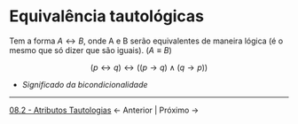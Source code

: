 # Equivalência tautológicas
Tem a forma $A \leftrightarrow B$, onde A e B serão  equivalentes de 
maneira lógica (é o mesmo que só dizer que são iguais). ($A \equiv B$)

$$ (p \leftrightarrow q) \leftrightarrow ((p \to q) \land (q \to p)) 
$$
- *Significado da bicondicionalidade*


---

[08.2  - Atributos Tautologias](08.2%20%20-%20Atributos%20Tautologias.md) <- Anterior | Próximo -> 